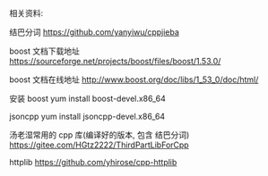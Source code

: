 相关资料: 

结巴分词
https://github.com/yanyiwu/cppjieba

boost 文档下载地址
https://sourceforge.net/projects/boost/files/boost/1.53.0/

boost 文档在线地址
http://www.boost.org/doc/libs/1_53_0/doc/html/

安装 boost 
yum install boost-devel.x86_64

jsoncpp
yum install jsoncpp-devel.x86_64

汤老湿常用的 cpp 库(编译好的版本, 包含 结巴分词)
https://gitee.com/HGtz2222/ThirdPartLibForCpp

httplib
https://github.com/yhirose/cpp-httplib
